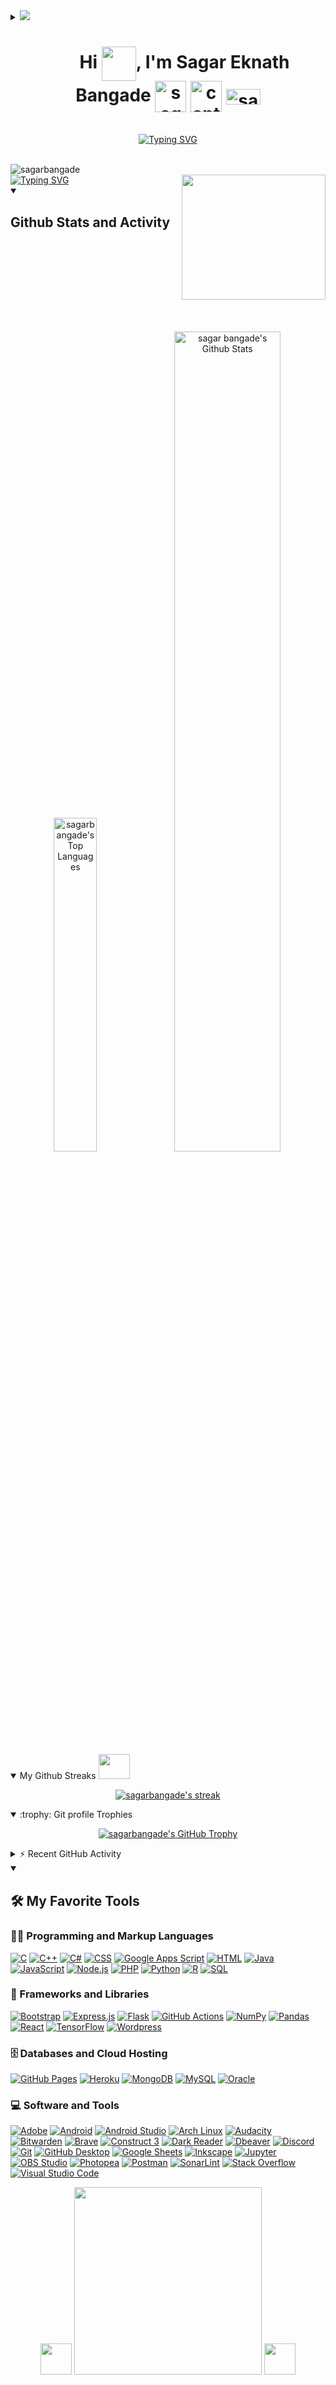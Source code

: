 <details>
<summary>
<img src="https://user-images.githubusercontent.com/109343765/179432448-d00a4efd-a4ce-4b63-be1a-1f6178925832.gif"/>

<h1 align="center" >&nbsp;&nbsp;&nbsp;&nbsp;&nbsp;&nbsp;&nbsp; Hi <img align="center" src="https://media.giphy.com/media/SFRLNAQkWfRHIMNC3A/giphy.gif" height="55" width="" />, I'm Sagar Eknath Bangade
<a href="https://www.linkedin.com/in/sagar-bangade/" target="blank"><img align="center" src="https://media.giphy.com/media/jPK3EsIGS9f8YAp2Fa/giphy.gif" alt="sagar-bangade" height="50" width="50" /></a>
<a href="https://instagram.com/captain._.sagar" target="blank"><img align="center" src="https://media.giphy.com/media/rtPB2ESdZPAy1Wd4EH/giphy.gif" alt="captain._.sagar" height="50" width="50" /></a>
<a href="https://gist.github.com/sagarbangade" target="blank"><img align="center" src="https://user-images.githubusercontent.com/109343765/211860698-8f276e7f-4f1f-4300-ad81-7822fa2939f3.jpeg" alt="sagarbangade" height="25" width="55" /></a>

</h1>
<img src="https://64.media.tumblr.com/005e37a86478a9c92da7d4d3d7464b40/2bd29f0062317531-b1/s400x600/c7edc142895bc810339223dfddf2aa57ced0c32b.gif" width="950" height="2.5"/>
<p align="center" > <a href="https://git.io/typing-svg"><img src="https://readme-typing-svg.herokuapp.com?font=Roboto&weight=450&duration=4500&pause=1000&color=00f7eb&width=435&lines=Full+Stack+Java+Developer;6+month's+of+Internship+Experience;Degree+in+Artificial+intelligence;Freelancer" alt="Typing SVG" /></p></a></br>
</summary></details>
<div>
<img src="https://komarev.com/ghpvc/?username=sagarbangade&label=Profile%20views&color=fa2e05&style=flat" alt="sagarbangade" />
</div>
<div>	
<img align="right" src="https://media.giphy.com/media/VTtANKl0beDFQRLDTh/giphy.gif" height="200" width=230" />
</div>
<div>
<a href="https://git.io/typing-svg"><img src="https://readme-typing-svg.herokuapp.com?font=Roboto+&weight=450&size=17&duration=2500&pause=1&color=B3FFCE&vCenter=true&multiline=true&width=600&height=200&lines=%F0%9F%94%AD+I%E2%80%99m+currently+working+on+Java+Hibernate+Framework.;+;%F0%9F%8C%B1+I%E2%80%99m+currently+learning+Artificial+Intelligence.;+;%F0%9F%92%AC+Ask+me+about+web+development%2C+networking%2C+AI+ML.;+;%E2%9A%A1+Fun+fact%3A+We+can+talk+about+Aliens+all+day.;+" alt="Typing SVG" /></a></div>



<details open>
     <summary><h2>Github Stats and Activity</br><img src="https://64.media.tumblr.com/005e37a86478a9c92da7d4d3d7464b40/2bd29f0062317531-b1/s400x600/c7edc142895bc810339223dfddf2aa57ced0c32b.gif" width="280" height="2.5"/></h2></br>
</summary>
<p align="center">  
<img alt="sagarbangade's Top Languages" src="https://github-readme-stats.vercel.app/api/top-langs/?username=sagarbangade&langs_count=100&count_private=true&layout=compact&theme=transparent&border_color=DDDAD5&title_color=FE3C01&text_color=e6b400&border_radius=20" width="37%"/>
 <img alt="sagar bangade's Github Stats" src="https://github-readme-stats.vercel.app/api?username=sagarbangade&show_icons=true&count_private=true&theme=transparent&border_color=DDDAD5&text_color=e6b400&icon_color=D24939&title_color=FE3C01&ring_color=D24939&include_all_commits=true&border_radius=20"width="58%"/>
</p>


<!--
       ####   Top Languages <img src="https://media.giphy.com/media/WUlplcMpOCEmTGBtBW/giphy.gif" height ="40" width="50">

     ####    My Github Stats <img src="https://media.giphy.com/media/W1qi3AYFiW31B8o3Jo/giphy.gif" height="30" width="40">  
 -->


<details open>
<summary>My Github Streaks <img src="https://media.giphy.com/media/uB6eLycBCOl68/giphy.gif" height ="40" width="50">  </summary>

 <p align="center">
    <a href="https://github.com/sagarbangade/github-readme-streak-stats">
     <img title="🔥 Get streak stats for your profile at git.io/streak-stats" alt="sagarbangade's streak" src="https://github-readme-streak-stats.herokuapp.com/?user=sagarbangade&show_icons=true&count_private=true&theme=transparent&background=transparent&border=DDDAD5&stroke=DBDDD3&ring=FEFEFE&dates=03a2ff&currStreakNum=ff4603&border=DDDAD5&sideNums=EDFFee&sideLabels=EDFFee&currStreakLabel=DDBE28&border_radius=20"/>
    </a>
</p></details>

<details open>
	<summary> :trophy: Git profile Trophies </summary>


<p align="center">
  <a href="https://github.com/ryo-ma/github-profile-trophy">
    <img src="https://github-profile-trophy.vercel.app/?username=sagarbangade&theme=juicyfresh&column=4&margin-w=15&margin-h=15&no-frame=true" alt="sagarbangade's GitHub Trophy" />
  </a>
</p>


	
</details>
<details><summary>⚡ Recent GitHub Activity</summary>

----
	
[![sagarbangade's github activity graph](https://github-readme-activity-graph.cyclic.app/graph?username=sagarbangade&theme=github)](https://github.com/sagarbangade/github-readme-activity-graph)

 
</details>

</details>
     
     
     
     
     
     
     
     
     

<details open> 
  <summary><h2>🛠️ My Favorite Tools</br><img src="https://64.media.tumblr.com/005e37a86478a9c92da7d4d3d7464b40/2bd29f0062317531-b1/s400x600/c7edc142895bc810339223dfddf2aa57ced0c32b.gif" width="280" height="2.5"/></h2>
</summary>
  <!-- Some badges are from https://github.com/Ileriayo/markdown-badges -->

  <h3>👨‍💻 Programming and Markup Languages</h3>

<p>
      <a href="https://github.com/search?q=user%3ADenverCoder1+language%3Ac"><img alt="C" src="https://custom-icon-badges.demolab.com/badge/C-03599C.svg?logo=c-in-hexagon&logoColor=white"></a>
      <a href="https://github.com/search?q=user%3ADenverCoder1+language%3Acpp"><img alt="C++" src="https://custom-icon-badges.demolab.com/badge/C++-9C033A.svg?logo=cpp2&logoColor=white"></a>
      <a href="https://github.com/search?q=user%3ADenverCoder1+language%3Acsharp"><img alt="C#" src="https://custom-icon-badges.demolab.com/badge/C%23-68217A.svg?logo=cs2&logoColor=white"></a>
      <a href="https://github.com/search?q=user%3ADenverCoder1+language%3Acss"><img alt="CSS" src="https://img.shields.io/badge/CSS-1572B6.svg?logo=css3&logoColor=white"></a>
      <a href="https://github.com/search?q=user%3ADenverCoder1+language%3Ags"><img alt="Google Apps Script" src="https://custom-icon-badges.demolab.com/badge/Google%20Apps%20Script-02569B.svg?logo=gs&logoColor=white"></a>
      <a href="https://github.com/search?q=user%3ADenverCoder1+language%3Ahtml"><img alt="HTML" src="https://img.shields.io/badge/HTML-E34F26.svg?logo=html5&logoColor=white"></a>
      <a href="https://github.com/search?q=user%3ADenverCoder1+language%3Ajava"><img alt="Java" src="https://custom-icon-badges.demolab.com/badge/Java-007396.svg?logo=java&logoColor=white"></a>
      <a href="https://github.com/search?q=user%3ADenverCoder1+language%3Ajavascript"><img alt="JavaScript" src="https://img.shields.io/badge/JavaScript-F7DF1E.svg?logo=javascript&logoColor=black"></a>
      <a href="https://github.com/search?q=user%3ADenverCoder1+language%3Ajavascript"><img alt="Node.js" src="https://img.shields.io/badge/Node.js-43853D.svg?logo=node.js&logoColor=white"></a>
      <a href="https://github.com/search?q=user%3ADenverCoder1+language%3Aphp"><img alt="PHP" src="https://img.shields.io/badge/PHP-777BB4.svg?logo=php&logoColor=white"></a>
      <a href="https://github.com/search?q=user%3ADenverCoder1+language%3Apython"><img alt="Python" src="https://img.shields.io/badge/Python-14354C.svg?logo=python&logoColor=white"></a>
      <a href="https://github.com/search?q=user%3ADenverCoder1+language%3Ar"><img alt="R" src="https://img.shields.io/badge/R-276DC3.svg?logo=r&logoColor=white"></a>
      <a href="https://github.com/search?q=user%3ADenverCoder1+language%3Asql"><img alt="SQL" src="https://custom-icon-badges.demolab.com/badge/SQL-025E8C.svg?logo=database&logoColor=white"></a>
</p>

  <h3>🧰 Frameworks and Libraries</h3>

  <p>
      <a href="#"><img alt="Bootstrap" src="https://img.shields.io/badge/Bootstrap-7952B3.svg?logo=bootstrap&logoColor=white"></a>
      <a href="#"><img alt="Express.js" src="https://img.shields.io/badge/Express.js-404d59.svg?logo=express&logoColor=white"></a>
      <a href="#"><img alt="Flask" src="https://img.shields.io/badge/Flask-000000.svg?logo=flask&logoColor=white"></a>
      <a href="#"><img alt="GitHub Actions" src="https://img.shields.io/badge/GitHub%20Actions-2671E5.svg?logo=github%20actions&logoColor=white"></a>
      <a href="#"><img alt="NumPy" src="https://img.shields.io/badge/Numpy-013243.svg?logo=numpy&logoColor=white"></a>
      <a href="#"><img alt="Pandas" src="https://img.shields.io/badge/Pandas-150458.svg?logo=pandas&logoColor=white"></a>
      <a href="#"><img alt="React" src="https://img.shields.io/badge/React-20232a.svg?logo=react&logoColor=%2361DAFB"></a>
      <a href="#"><img alt="TensorFlow" src="https://img.shields.io/badge/TensorFlow-FF6F00.svg?logo=TensorFlow&logoColor=white"></a>
      <a href="#"><img alt="Wordpress" src="https://img.shields.io/badge/Wordpress-21759B?logo=wordpress&logoColor=white"></a>
  </p>

  <h3>🗄️ Databases and Cloud Hosting</h3>

  <p>
      <a href="#"><img alt="GitHub Pages" src="https://img.shields.io/badge/GitHub%20Pages-327FC7.svg?logo=github&logoColor=white"></a>
      <a href="#"><img alt="Heroku" src="https://img.shields.io/badge/Heroku-430098.svg?logo=heroku&logoColor=white"></a>
      <a href="#"><img alt="MongoDB" src ="https://img.shields.io/badge/MongoDB-4ea94b.svg?logo=mongodb&logoColor=white"></a>
      <a href="#"><img alt="MySQL" src="https://img.shields.io/badge/MySQL-00f.svg?logo=mysql&logoColor=white"></a>
      <a href="#"><img alt="Oracle" src ="https://img.shields.io/badge/Oracle-F00000.svg?logo=oracle&logoColor=white"></a>
  </p>

  <h3>💻 Software and Tools</h3>

  <p>
      <a href="#"><img alt="Adobe" src="https://img.shields.io/badge/Adobe-FF0000.svg?logo=adobe&logoColor=white"></a>
      <a href="#"><img alt="Android" src="https://img.shields.io/badge/Android-3DDC84?logo=android&logoColor=white"></a>
      <a href="#"><img alt="Android Studio" src="https://img.shields.io/badge/Android%20Studio-008678.svg?logo=android-studio&logoColor=white"></a>
      <a href="#"><img alt="Arch Linux" src="https://img.shields.io/badge/Arch%20Linux-1793D1.svg?logo=arch-linux&logoColor=white"></a>
      <a href="#"><img alt="Audacity" src="https://img.shields.io/badge/-Audacity-0000CC?logo=audacity&logoColor=white"></a>
      <a href="#"><img alt="Bitwarden" src="https://img.shields.io/badge/-Bitwarden-175DDC?logo=bitwarden&logoColor=white"></a>
      <a href="#"><img alt="Brave" src="https://img.shields.io/badge/-Brave-FB542B?logo=brave&logoColor=white"></a>
      <a href="#"><img alt="Construct 3" src="https://img.shields.io/badge/Construct%203-00b56a.svg?logo=construct-3&logoColor=white"></a>
      <a href="#"><img alt="Dark Reader" src="https://img.shields.io/badge/-Dark%20Reader-141E24?logo=dark-reader&logoColor=white"></a>
      <a href="#"><img alt="Dbeaver" src="https://custom-icon-badges.demolab.com/badge/-Dbeaver-372923?logo=dbeaver-mono&logoColor=white"></a>
      <a href="#"><img alt="Discord" src="https://img.shields.io/badge/-Discord-5865F2.svg?logo=discord&logoColor=white"></a>
      <a href="#"><img alt="Git" src="https://img.shields.io/badge/Git-F05033.svg?logo=git&logoColor=white"></a>
      <a href="#"><img alt="GitHub Desktop" src="https://img.shields.io/badge/GitHub%20Desktop-8034A9.svg?logo=github&logoColor=white"></a>
      <a href="#"><img alt="Google Sheets" src="https://img.shields.io/badge/Sheets-34A853.svg?logo=google%20sheets&logoColor=white"></a>
      <a href="#"><img alt="Inkscape" src="https://img.shields.io/badge/Inkscape-000000?logo=Inkscape&logoColor=white"></a>
      <a href="#"><img alt="Jupyter" src="https://img.shields.io/badge/Jupyter-F37626.svg?logo=Jupyter&logoColor=white"></a>
      <a href="#"><img alt="OBS Studio" src="https://img.shields.io/badge/-OBS-302E31?logo=obs-studio&logoColor=white"></a>
      <a href="#"><img alt="Photopea" src="https://img.shields.io/badge/Photopea-18A497?logo=photopea&logoColor=white"></a>
      <a href="#"><img alt="Postman" src="https://img.shields.io/badge/Postman-FF6C37?logo=postman&logoColor=white"></a>
      <a href="#"><img alt="SonarLint" src="https://img.shields.io/badge/-SonarLint-CB2029?logo=sonarlint&logoColor=white"></a>
      <a href="#"><img alt="Stack Overflow" src="https://img.shields.io/badge/-Stack%20Overflow-FE7A16?logo=stack-overflow&logoColor=white"></a>
      <a href="#"><img alt="Visual Studio Code" src="https://img.shields.io/badge/Visual%20Studio%20Code-0078d7.svg?logo=visual-studio-code&logoColor=white"></a>
  </p>
</details>
     
     
     
     
     
     
     
     
     
     
     
     
     
<p align="center">
  <img src="https://media.giphy.com/media/hV1dkT2u1gqTUpKdKy/giphy.gif" width="50">   <img src="https://media.giphy.com/media/sOaKnjmTTPsBqM1DSA/giphy.gif" width="300">  <img src="https://media.giphy.com/media/hV1dkT2u1gqTUpKdKy/giphy.gif" width="50">
</p>

